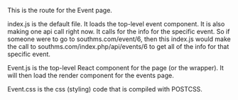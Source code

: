 This is the route for the Event page.

index.js is the default file. It loads the top-level event component. It is also making one api call right now. It calls for the info for the specific event. So if someone were to go to southms.com/event/6, then this index.js would make the call to southms.com/index.php/api/events/6 to get all of the info for that specific event.

Event.js is the top-level React component for the page (or the wrapper). It will then load the render component for the events page.

Event.css is the css (styling) code that is compiled with POSTCSS.
